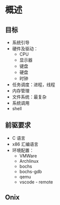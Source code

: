 # 概述

## 目标

- 系统引导
- 硬件及驱动：
    - CPU
    - 显示器
    - 键盘
    - 硬盘
    - 时钟
- 任务调度：进程，线程
- 内存管理
- 文件系统：最复杂
- 系统调用
- shell

## 前驱要求

- C 语言
- x86 汇编语言
- 环境配置：
    - VMWare
    - Archlinux
    - bochs
    - bochs-gdb
    - qemu
    - vscode - remote

## Onix
